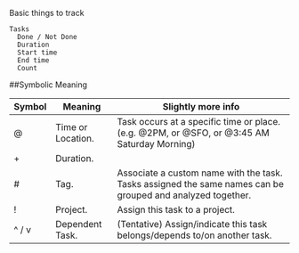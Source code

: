 Basic things to track
````
Tasks
  Done / Not Done
  Duration
  Start time
  End time
  Count
````


##Symbolic Meaning

Symbol | Meaning            | Slightly more info
-------|--------------------|--------------------
   @   | Time or Location.  | Task occurs at a specific time or place. (e.g. @2PM, or @SFO, or @3:45 AM Saturday Morning)
   +   | Duration.          |
   #   | Tag.               | Associate a custom name with the task. Tasks assigned the same names can be grouped and analyzed together.
   !   | Project.           | Assign this task to a project.
 ^ / v | Dependent Task.    | (Tentative) Assign/indicate this task belongs/depends to/on another task.